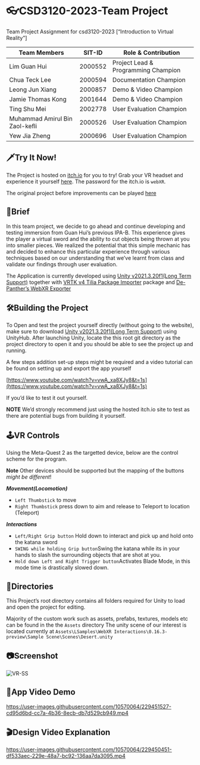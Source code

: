 # 👓CSD3120-2023-Team Project

Team Project Assignment for csd3120-2023 [“Introduction to Virtual Reality”]

| Team Members | SIT-ID | Role & Contribution |
| --- | --- | --- |
| Lim Guan Hui | 2000552 | Project Lead & Programming Champion |
| Chua Teck Lee | 2000594 | Documentation Champion |
| Leong Jun Xiang | 2000857 | Demo & Video Champion |
| Jamie Thomas Kong | 2001644 | Demo & Video Champion |
| Ting Shu Mei | 2002778 | User Evaluation Champion |
| Muhammad Amirul Bin Zaol-kefli | 2000526 | User Evaluation Champion |
| Yew Jia Zheng | 2000696 | User Evaluation Champion |

## 🗡️Try It Now!

The Project is hosted on [itch.io](http://itch.io) for you to try! Grab your VR headset and experience it yourself [here](https://coltcustom.itch.io/webxr-game). 
The password for the itch.io is ```webXR```.

The original project before improvements can be played [here](https://guanhuilim.github.io/csd3120-TeamProject/)

## 📃Brief

In this team project, we decide to go ahead and continue developing and testing immersion from Guan Hui’s previous IPA-B. This experience gives the player a virtual sword and the ability to cut objects being thrown at you into smaller pieces. We realized the potential that this simple mechanic has and decided to enhance this particular experience through various techniques based on our understanding that we’ve learnt from class and validate our findings through user evaluation.

The Application is currently developed using [Unity v2021.3.20f1(Long Term Support)](https://unity.com/releases/editor/whats-new/2021.3.20) together with [VRTK v4 Tilia Package Importer](https://assetstore.unity.com/packages/tools/utilities/vrtk-v4-tilia-package-importer-214936) package and [De-Panther’s WebXR Exporter](https://github.com/De-Panther/unity-webxr-export)

## 🛠️Building the Project

To Open and test the project yourself directly (without going to the website), make sure to download [Unity v2021.3.20f1(Long Term Support)](https://unity.com/releases/editor/whats-new/2021.3.20) using UnityHub. After launching Unity, locate the this root git directory as the project directory to open it and you should be able to see the project up and running.

A few steps addition set-up steps might be required and a video tutorial can be found on setting up and export the app yourself

[https://www.youtube.com/watch?v=vwA_xa8XJy8&t=1s](https://www.youtube.com/watch?v=vwA_xa8XJy8&t=1s)

If you’d like to test it out yourself.

**NOTE** We’d strongly recommend just using the hosted itch.io site to test as there are potential bugs from building it yourself.

## 🕹️VR Controls

Using the Meta-Quest 2 as the targetted device, below are the control scheme for the program.

**Note** Other devices should be supported but the mapping of the buttons *might be different*!

***Movement(Locomotion)*** 
- `Left Thumbstick` to move 
- `Right Thumbstick` press down to aim and release to Teleport to location (Teleport)

***Interactions*** 
- `Left/Right Grip button` Hold down to interact and pick up and hold onto the katana sword 
- `SWING while holding Grip button`Swing the katana while its in your hands to slash the surrounding objects that are shot at you. 
- `Hold down Left and Right Trigger button`Activates Blade Mode, in this mode time is drastically slowed down.

## 📁Directories

This Project’s root directory contains all folders required for Unity to load and open the project for editing.

Majority of the custom work such as assets, prefabs, textures, models etc can be found in the the `Assets` directory The unity scene of our interest is located currently at `Assets\LSamples\WebXR Interactions\0.16.3-preview\Sample Scene\Scenes\Desert.unity`

## 📷Screenshot
![VR-SS](https://user-images.githubusercontent.com/10570064/229445612-bec5733a-69de-4bc2-83be-2aa0ed525fc7.png)

## 🎥App Video Demo

https://user-images.githubusercontent.com/10570064/229451527-cd95d6bd-cc7a-4b36-8ecb-db7d529cb949.mp4

## 🎬Design Video Explanation

https://user-images.githubusercontent.com/10570064/229450451-df533aec-229e-48a7-bc92-136aa7da3095.mp4
